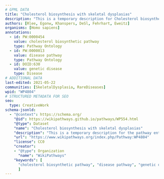 ```yaml
---
# GPML DATA
title: "Cholesterol biosynthesis with skeletal dysplasias"
description: "This is a temporary description for Cholesterol biosynthesis with skeletal dysplasias"
authors: [Rlee, Egonw, Khanspers, DeSl, Fehrhart, Eweitz]
organisms: [Homo sapiens]
annotations:
  - id: PW:0000454
    value: cholesterol biosynthetic pathway
    type: Pathway Ontology
  - id: PW:0000013
    value: disease pathway
    type: Pathway Ontology
  - id: DOID:630
    value: genetic disease
    type: Disease
# ADDITIONAL DATA
last-edited: 2021-05-22
communities: [SkeletalDysplasia, RareDiseases]
wpid: "WP4804"
# STRUCTURED METADATA FOR SEO
seo:
  type: CreativeWork
schema-jsonld:
  - "@context": https://schema.org/
    "@id": https://wikipathways.github.io/pathways/WP554.html
    "@type": Dataset
    "name": "Cholesterol biosynthesis with skeletal dysplasias"
    "description": "This is a temporary description for the pathway entitled: Cholesterol biosynthesis with skeletal dysplasias"
    "url": "https://www.wikipathways.org/index.php/Pathway:WP4804"
    "license": CC0
    "creator":
    - "@type": Organization
      "name": "WikiPathways"
    "keywords": [
      "cholesterol biosynthetic pathway", "disease pathway", "genetic disease",
      ]
---
```

